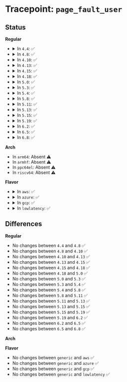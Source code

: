 # Tracepoint: <code>page_fault_user</code>

## Status
<b>Regular</b>
<ul>
<li>
<details>
<summary>In <code>4.4</code>: ✅</summary>

Event:

```c
struct trace_event_raw_x86_exceptions {
    struct trace_entry ent;
    long unsigned int address;
    long unsigned int ip;
    long unsigned int error_code;
    char __data[0];
};
```
Function:

```c
void trace_event_raw_event_x86_exceptions(void *__data, long unsigned int address, struct pt_regs *regs, long unsigned int error_code);
```
</details>
</li>
<li>
<details>
<summary>In <code>4.8</code>: ✅</summary>

Event:

```c
struct trace_event_raw_x86_exceptions {
    struct trace_entry ent;
    long unsigned int address;
    long unsigned int ip;
    long unsigned int error_code;
    char __data[0];
};
```
Function:

```c
void trace_event_raw_event_x86_exceptions(void *__data, long unsigned int address, struct pt_regs *regs, long unsigned int error_code);
```
</details>
</li>
<li>
<details>
<summary>In <code>4.10</code>: ✅</summary>

Event:

```c
struct trace_event_raw_x86_exceptions {
    struct trace_entry ent;
    long unsigned int address;
    long unsigned int ip;
    long unsigned int error_code;
    char __data[0];
};
```
Function:

```c
void trace_event_raw_event_x86_exceptions(void *__data, long unsigned int address, struct pt_regs *regs, long unsigned int error_code);
```
</details>
</li>
<li>
<details>
<summary>In <code>4.13</code>: ✅</summary>

Event:

```c
struct trace_event_raw_x86_exceptions {
    struct trace_entry ent;
    long unsigned int address;
    long unsigned int ip;
    long unsigned int error_code;
    char __data[0];
};
```
Function:

```c
void trace_event_raw_event_x86_exceptions(void *__data, long unsigned int address, struct pt_regs *regs, long unsigned int error_code);
```
</details>
</li>
<li>
<details>
<summary>In <code>4.15</code>: ✅</summary>

Event:

```c
struct trace_event_raw_x86_exceptions {
    struct trace_entry ent;
    long unsigned int address;
    long unsigned int ip;
    long unsigned int error_code;
    char __data[0];
};
```
Function:

```c
void trace_event_raw_event_x86_exceptions(void *__data, long unsigned int address, struct pt_regs *regs, long unsigned int error_code);
```
</details>
</li>
<li>
<details>
<summary>In <code>4.18</code>: ✅</summary>

Event:

```c
struct trace_event_raw_x86_exceptions {
    struct trace_entry ent;
    long unsigned int address;
    long unsigned int ip;
    long unsigned int error_code;
    char __data[0];
};
```
Function:

```c
void trace_event_raw_event_x86_exceptions(void *__data, long unsigned int address, struct pt_regs *regs, long unsigned int error_code);
```
</details>
</li>
<li>
<details>
<summary>In <code>5.0</code>: ✅</summary>

Event:

```c
struct trace_event_raw_x86_exceptions {
    struct trace_entry ent;
    long unsigned int address;
    long unsigned int ip;
    long unsigned int error_code;
    char __data[0];
};
```
Function:

```c
void trace_event_raw_event_x86_exceptions(void *__data, long unsigned int address, struct pt_regs *regs, long unsigned int error_code);
```
</details>
</li>
<li>
<details>
<summary>In <code>5.3</code>: ✅</summary>

Event:

```c
struct trace_event_raw_x86_exceptions {
    struct trace_entry ent;
    long unsigned int address;
    long unsigned int ip;
    long unsigned int error_code;
    char __data[0];
};
```
Function:

```c
void trace_event_raw_event_x86_exceptions(void *__data, long unsigned int address, struct pt_regs *regs, long unsigned int error_code);
```
</details>
</li>
<li>
<details>
<summary>In <code>5.4</code>: ✅</summary>

Event:

```c
struct trace_event_raw_x86_exceptions {
    struct trace_entry ent;
    long unsigned int address;
    long unsigned int ip;
    long unsigned int error_code;
    char __data[0];
};
```
Function:

```c
void trace_event_raw_event_x86_exceptions(void *__data, long unsigned int address, struct pt_regs *regs, long unsigned int error_code);
```
</details>
</li>
<li>
<details>
<summary>In <code>5.8</code>: ✅</summary>

Event:

```c
struct trace_event_raw_x86_exceptions {
    struct trace_entry ent;
    long unsigned int address;
    long unsigned int ip;
    long unsigned int error_code;
    char __data[0];
};
```
Function:

```c
void trace_event_raw_event_x86_exceptions(void *__data, long unsigned int address, struct pt_regs *regs, long unsigned int error_code);
```
</details>
</li>
<li>
<details>
<summary>In <code>5.11</code>: ✅</summary>

Event:

```c
struct trace_event_raw_x86_exceptions {
    struct trace_entry ent;
    long unsigned int address;
    long unsigned int ip;
    long unsigned int error_code;
    char __data[0];
};
```
Function:

```c
void trace_event_raw_event_x86_exceptions(void *__data, long unsigned int address, struct pt_regs *regs, long unsigned int error_code);
```
</details>
</li>
<li>
<details>
<summary>In <code>5.13</code>: ✅</summary>

Event:

```c
struct trace_event_raw_x86_exceptions {
    struct trace_entry ent;
    long unsigned int address;
    long unsigned int ip;
    long unsigned int error_code;
    char __data[0];
};
```
Function:

```c
void trace_event_raw_event_x86_exceptions(void *__data, long unsigned int address, struct pt_regs *regs, long unsigned int error_code);
```
</details>
</li>
<li>
<details>
<summary>In <code>5.15</code>: ✅</summary>

Event:

```c
struct trace_event_raw_x86_exceptions {
    struct trace_entry ent;
    long unsigned int address;
    long unsigned int ip;
    long unsigned int error_code;
    char __data[0];
};
```
Function:

```c
void trace_event_raw_event_x86_exceptions(void *__data, long unsigned int address, struct pt_regs *regs, long unsigned int error_code);
```
</details>
</li>
<li>
<details>
<summary>In <code>5.19</code>: ✅</summary>

Event:

```c
struct trace_event_raw_x86_exceptions {
    struct trace_entry ent;
    long unsigned int address;
    long unsigned int ip;
    long unsigned int error_code;
    char __data[0];
};
```
Function:

```c
void trace_event_raw_event_x86_exceptions(void *__data, long unsigned int address, struct pt_regs *regs, long unsigned int error_code);
```
</details>
</li>
<li>
<details>
<summary>In <code>6.2</code>: ✅</summary>

Event:

```c
struct trace_event_raw_x86_exceptions {
    struct trace_entry ent;
    long unsigned int address;
    long unsigned int ip;
    long unsigned int error_code;
    char __data[0];
};
```
Function:

```c
void trace_event_raw_event_x86_exceptions(void *__data, long unsigned int address, struct pt_regs *regs, long unsigned int error_code);
```
</details>
</li>
<li>
<details>
<summary>In <code>6.5</code>: ✅</summary>

Event:

```c
struct trace_event_raw_x86_exceptions {
    struct trace_entry ent;
    long unsigned int address;
    long unsigned int ip;
    long unsigned int error_code;
    char __data[0];
};
```
Function:

```c
void trace_event_raw_event_x86_exceptions(void *__data, long unsigned int address, struct pt_regs *regs, long unsigned int error_code);
```
</details>
</li>
<li>
<details>
<summary>In <code>6.8</code>: ✅</summary>

Event:

```c
struct trace_event_raw_x86_exceptions {
    struct trace_entry ent;
    long unsigned int address;
    long unsigned int ip;
    long unsigned int error_code;
    char __data[0];
};
```
Function:

```c
void trace_event_raw_event_x86_exceptions(void *__data, long unsigned int address, struct pt_regs *regs, long unsigned int error_code);
```
</details>
</li>
</ul>
<b>Arch</b>
<ul>
<li>
In <code>arm64</code>: Absent ⚠️
</li>
<li>
In <code>armhf</code>: Absent ⚠️
</li>
<li>
In <code>ppc64el</code>: Absent ⚠️
</li>
<li>
In <code>riscv64</code>: Absent ⚠️
</li>
</ul>
<b>Flavor</b>
<ul>
<li>
<details>
<summary>In <code>aws</code>: ✅</summary>

Event:

```c
struct trace_event_raw_x86_exceptions {
    struct trace_entry ent;
    long unsigned int address;
    long unsigned int ip;
    long unsigned int error_code;
    char __data[0];
};
```
Function:

```c
void trace_event_raw_event_x86_exceptions(void *__data, long unsigned int address, struct pt_regs *regs, long unsigned int error_code);
```
</details>
</li>
<li>
<details>
<summary>In <code>azure</code>: ✅</summary>

Event:

```c
struct trace_event_raw_x86_exceptions {
    struct trace_entry ent;
    long unsigned int address;
    long unsigned int ip;
    long unsigned int error_code;
    char __data[0];
};
```
Function:

```c
void trace_event_raw_event_x86_exceptions(void *__data, long unsigned int address, struct pt_regs *regs, long unsigned int error_code);
```
</details>
</li>
<li>
<details>
<summary>In <code>gcp</code>: ✅</summary>

Event:

```c
struct trace_event_raw_x86_exceptions {
    struct trace_entry ent;
    long unsigned int address;
    long unsigned int ip;
    long unsigned int error_code;
    char __data[0];
};
```
Function:

```c
void trace_event_raw_event_x86_exceptions(void *__data, long unsigned int address, struct pt_regs *regs, long unsigned int error_code);
```
</details>
</li>
<li>
<details>
<summary>In <code>lowlatency</code>: ✅</summary>

Event:

```c
struct trace_event_raw_x86_exceptions {
    struct trace_entry ent;
    long unsigned int address;
    long unsigned int ip;
    long unsigned int error_code;
    char __data[0];
};
```
Function:

```c
void trace_event_raw_event_x86_exceptions(void *__data, long unsigned int address, struct pt_regs *regs, long unsigned int error_code);
```
</details>
</li>
</ul>

## Differences
<b>Regular</b>
<ul>
<li>
No changes between <code>4.4</code> and <code>4.8</code> ✅
</li>
<li>
No changes between <code>4.8</code> and <code>4.10</code> ✅
</li>
<li>
No changes between <code>4.10</code> and <code>4.13</code> ✅
</li>
<li>
No changes between <code>4.13</code> and <code>4.15</code> ✅
</li>
<li>
No changes between <code>4.15</code> and <code>4.18</code> ✅
</li>
<li>
No changes between <code>4.18</code> and <code>5.0</code> ✅
</li>
<li>
No changes between <code>5.0</code> and <code>5.3</code> ✅
</li>
<li>
No changes between <code>5.3</code> and <code>5.4</code> ✅
</li>
<li>
No changes between <code>5.4</code> and <code>5.8</code> ✅
</li>
<li>
No changes between <code>5.8</code> and <code>5.11</code> ✅
</li>
<li>
No changes between <code>5.11</code> and <code>5.13</code> ✅
</li>
<li>
No changes between <code>5.13</code> and <code>5.15</code> ✅
</li>
<li>
No changes between <code>5.15</code> and <code>5.19</code> ✅
</li>
<li>
No changes between <code>5.19</code> and <code>6.2</code> ✅
</li>
<li>
No changes between <code>6.2</code> and <code>6.5</code> ✅
</li>
<li>
No changes between <code>6.5</code> and <code>6.8</code> ✅
</li>
</ul>
<b>Arch</b>
<ul>
</ul>
<b>Flavor</b>
<ul>
<li>
No changes between <code>generic</code> and <code>aws</code> ✅
</li>
<li>
No changes between <code>generic</code> and <code>azure</code> ✅
</li>
<li>
No changes between <code>generic</code> and <code>gcp</code> ✅
</li>
<li>
No changes between <code>generic</code> and <code>lowlatency</code> ✅
</li>
</ul>
